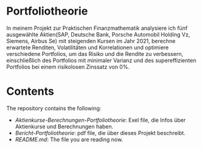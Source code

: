 # Portfoliotheorie
In meinem Projekt zur Praktischen Finanzmathematik analysiere ich fünf ausgewählte Aktien(SAP, Deutsche Bank, Porsche Automobil Holding Vz, Siemens, Airbus Se) mit steigenden Kursen im Jahr 2021, berechne erwartete Renditen, Volatilitäten und Korrelationen und optimiere verschiedene Portfolios, um das Risiko und die Rendite zu verbessern, einschließlich des Portfolios mit minimaler Varianz und des supereffizienten Portfolios bei einem risikolosen Zinssatz von 0%.

# Contents
The repository contains the following:

- _Aktienkurse-Berechnungen-Portfoliotheorie_: Exel file, die Infos über Aktienkurse und Berechnungen haben.
- _Bericht-Portfoliotheorie_: pdf file, die über dieses Projekt beschreibt.
- _README.md_: The file you are reading now.
